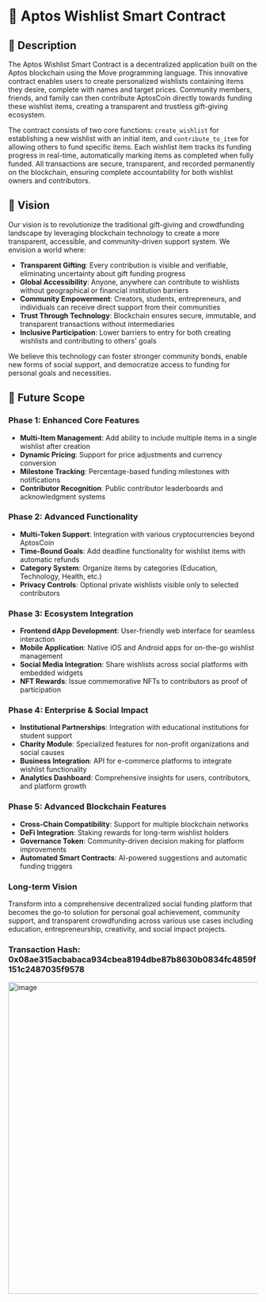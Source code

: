 # 🎁 Aptos Wishlist Smart Contract

## 📖 Description

The Aptos Wishlist Smart Contract is a decentralized application built on the Aptos blockchain using the Move programming language. This innovative contract enables users to create personalized wishlists containing items they desire, complete with names and target prices. Community members, friends, and family can then contribute AptosCoin directly towards funding these wishlist items, creating a transparent and trustless gift-giving ecosystem.

The contract consists of two core functions: `create_wishlist` for establishing a new wishlist with an initial item, and `contribute_to_item` for allowing others to fund specific items. Each wishlist item tracks its funding progress in real-time, automatically marking items as completed when fully funded. All transactions are secure, transparent, and recorded permanently on the blockchain, ensuring complete accountability for both wishlist owners and contributors.

## 🔮 Vision

Our vision is to revolutionize the traditional gift-giving and crowdfunding landscape by leveraging blockchain technology to create a more transparent, accessible, and community-driven support system. We envision a world where:

- **Transparent Gifting**: Every contribution is visible and verifiable, eliminating uncertainty about gift funding progress
- **Global Accessibility**: Anyone, anywhere can contribute to wishlists without geographical or financial institution barriers
- **Community Empowerment**: Creators, students, entrepreneurs, and individuals can receive direct support from their communities
- **Trust Through Technology**: Blockchain ensures secure, immutable, and transparent transactions without intermediaries
- **Inclusive Participation**: Lower barriers to entry for both creating wishlists and contributing to others' goals

We believe this technology can foster stronger community bonds, enable new forms of social support, and democratize access to funding for personal goals and necessities.

## 🚀 Future Scope

### Phase 1: Enhanced Core Features
- **Multi-Item Management**: Add ability to include multiple items in a single wishlist after creation
- **Dynamic Pricing**: Support for price adjustments and currency conversion
- **Milestone Tracking**: Percentage-based funding milestones with notifications
- **Contributor Recognition**: Public contributor leaderboards and acknowledgment systems

### Phase 2: Advanced Functionality  
- **Multi-Token Support**: Integration with various cryptocurrencies beyond AptosCoin
- **Time-Bound Goals**: Add deadline functionality for wishlist items with automatic refunds
- **Category System**: Organize items by categories (Education, Technology, Health, etc.)
- **Privacy Controls**: Optional private wishlists visible only to selected contributors

### Phase 3: Ecosystem Integration
- **Frontend dApp Development**: User-friendly web interface for seamless interaction
- **Mobile Application**: Native iOS and Android apps for on-the-go wishlist management
- **Social Media Integration**: Share wishlists across social platforms with embedded widgets
- **NFT Rewards**: Issue commemorative NFTs to contributors as proof of participation

### Phase 4: Enterprise & Social Impact
- **Institutional Partnerships**: Integration with educational institutions for student support
- **Charity Module**: Specialized features for non-profit organizations and social causes
- **Business Integration**: API for e-commerce platforms to integrate wishlist functionality
- **Analytics Dashboard**: Comprehensive insights for users, contributors, and platform growth

### Phase 5: Advanced Blockchain Features
- **Cross-Chain Compatibility**: Support for multiple blockchain networks
- **DeFi Integration**: Staking rewards for long-term wishlist holders
- **Governance Token**: Community-driven decision making for platform improvements
- **Automated Smart Contracts**: AI-powered suggestions and automatic funding triggers

### Long-term Vision
Transform into a comprehensive decentralized social funding platform that becomes the go-to solution for personal goal achievement, community support, and transparent crowdfunding across various use cases including education, entrepreneurship, creativity, and social impact projects.

### Transaction Hash: 0x08ae315acbabaca934cbea8194dbe87b8630b0834fc4859f151c2487035f9578
<img width="1345" height="630" alt="image" src="https://github.com/user-attachments/assets/eea7c39e-ea21-4d9e-9ada-39518a79328d" />

